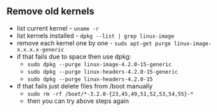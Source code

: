 Remove old kernels
---
* list current kernel - `uname -r`
* list kernels installed - `dpkg --list | grep linux-image `
* remove each kernel one by one - `sudo apt-get purge linux-image-x.x.x.x-generic`
* if that fails due to space then use dpkg:
  * `sudo dpkg --purge linux-image-4.2.0-15-generic`
  * `sudo dpkg --purge linux-headers-4.2.0-15-generic`
  * `sudo dpkg --purge linux-headers-4.2.0-15`
* if that fails just delete files from /boot manually
  * `sudo rm -rf /boot/*-3.2.0-{23,45,49,51,52,53,54,55}-*`
  * then you can try above steps again

